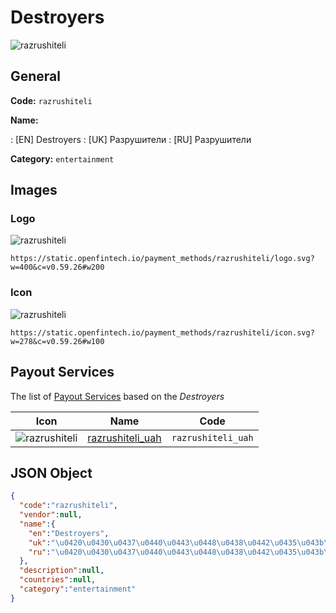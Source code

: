 
# Destroyers 
![razrushiteli](https://static.openfintech.io/payment_methods/razrushiteli/logo.svg?w=400&c=v0.59.26#w200)  

## General 
**Code:** `razrushiteli` 
 
**Name:** 
 
:	[EN] Destroyers 
:	[UK] Разрушители 
:	[RU] Разрушители 
 
**Category:** `entertainment` 
 

## Images 

### Logo 
![razrushiteli](https://static.openfintech.io/payment_methods/razrushiteli/logo.svg?w=400&c=v0.59.26#w200)  

```
https://static.openfintech.io/payment_methods/razrushiteli/logo.svg?w=400&c=v0.59.26#w200
```  

### Icon 
![razrushiteli](https://static.openfintech.io/payment_methods/razrushiteli/icon.svg?w=278&c=v0.59.26#w100)  

```
https://static.openfintech.io/payment_methods/razrushiteli/icon.svg?w=278&c=v0.59.26#w100
```  

## Payout Services 
 
The list of [Payout Services](/payout-services/) based on the _Destroyers_ 

|Icon|Name|Code| 
|:---:|:---:|:---:| 
|![razrushiteli](https://static.openfintech.io/payout_methods/razrushiteli/icon.png?w=278&c=v0.59.26#w40) |[razrushiteli_uah](/payout-services/razrushiteli_uah/)|`razrushiteli_uah`| 
 

## JSON Object 

```json
{
  "code":"razrushiteli",
  "vendor":null,
  "name":{
    "en":"Destroyers",
    "uk":"\u0420\u0430\u0437\u0440\u0443\u0448\u0438\u0442\u0435\u043b\u0438",
    "ru":"\u0420\u0430\u0437\u0440\u0443\u0448\u0438\u0442\u0435\u043b\u0438"
  },
  "description":null,
  "countries":null,
  "category":"entertainment"
}
```  
